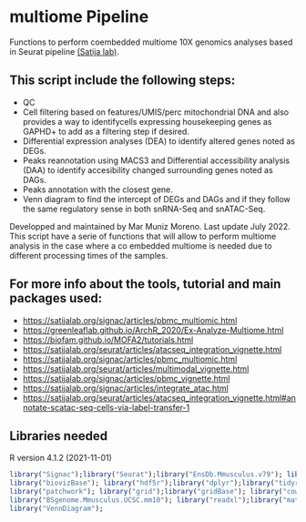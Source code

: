 # multiome Pipeline

Functions to perform coembedded multiome 10X genomics analyses based in Seurat pipeline [(Satija lab)](https://satijalab.org/seurat/).

## This script include the following steps: 
- QC
- Cell filtering based on features/UMIS/perc mitochondrial DNA and also provides a way to identifycells expressing housekeeping genes as GAPHD+  to add as a filtering step if desired.
- Differential expression analyses (DEA) to identify altered genes noted as DEGs.
- Peaks reannotation using MACS3 and Differential accessibility analysis (DAA) to identify accesibility changed surrounding genes noted as DAGs.
- Peaks annotation with the closest gene.
- Venn diagram to find the intercept of DEGs and DAGs and if they follow the same regulatory sense in both snRNA-Seq and snATAC-Seq.

Developped and maintained by Mar Muniz Moreno. Last update July 2022.
This script have a serie of functions that will allow to perform multiome analysis in the case where a co embedded multiome is needed due to different processing times of the samples.

## For more info about the tools, tutorial and main packages used:

- https://satijalab.org/signac/articles/pbmc_multiomic.html
- https://greenleaflab.github.io/ArchR_2020/Ex-Analyze-Multiome.html
- https://biofam.github.io/MOFA2/tutorials.html
- https://satijalab.org/seurat/articles/atacseq_integration_vignette.html
- https://satijalab.org/signac/articles/pbmc_multiomic.html
- https://satijalab.org/seurat/articles/multimodal_vignette.html
- https://satijalab.org/signac/articles/pbmc_vignette.html
- https://satijalab.org/signac/articles/integrate_atac.html
- https://satijalab.org/seurat/articles/atacseq_integration_vignette.html#annotate-scatac-seq-cells-via-label-transfer-1

## Libraries needed
R version 4.1.2 (2021-11-01) 

```R
library("Signac");library("Seurat");library("EnsDb.Mmusculus.v79"); library("ggplot2");
library("biovizBase"); library("hdf5r");library("dplyr");library("tidyr");library("gridExtra");
library("patchwork"); library("grid");library("gridBase"); library("cowplot");
library("BSgenome.Mmusculus.UCSC.mm10"); library("readxl");library("matrixStats");
library("VennDiagram");
```
